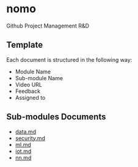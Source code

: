 # nomo
Github Project Management R&amp;D

## Template
Each document is structured in the following way:
* Module Name
* Sub-module Name
* Video URL
* Feedback
* Assigned to

## Sub-modules Documents
* [data.md](data.md)
* [security.md](security.md)
* [ml.md](ml.md)
* [iot.md](iot.md)
* [nn.md](nn.md)
